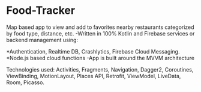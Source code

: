 # Food-Tracker

Map based app to view and add to favorites nearby restaurants categorized by food type, distance, etc.
-Written in 100% Kotlin and Firebase services or backend management using:

   *Authentication, Realtime DB, Crashlytics, Firebase Cloud Messaging.
   *Node.js based cloud functions
-App is built around the MVVM architecture

Technologies used:
Activities, Fragments, Navigation, Dagger2, Coroutines, ViewBinding, MotionLayout,
Places API, Retrofit, ViewModel, LiveData, Room, Picasso.

